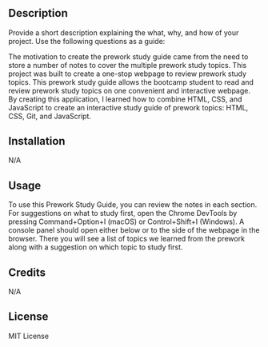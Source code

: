 # <Prework-Study-Guide>

## Description

Provide a short description explaining the what, why, and how of your project. Use the following questions as a guide:

The motivation to create the prework study guide came from the need to store a number of notes to cover the multiple prework study topics. This project was built to create a one-stop webpage to review prework study topics. This prework study guide allows the bootcamp student to read and review prework study topics on one convenient and interactive webpage. By creating this application, I learned how to combine HTML, CSS, and JavaScript to create an interactive study guide of prework topics: HTML, CSS, Git, and JavaScript.

## Installation

N/A

## Usage

To use this Prework Study Guide, you can review the notes in each section. For suggestions on what to study first, open the Chrome DevTools by pressing Command+Option+I (macOS) or Control+Shift+I (Windows). A console panel should open either below or to the side of the webpage in the browser. There you will see a list of topics we learned from the prework along with a suggestion on which topic to study first.


## Credits

N/A

## License

MIT License
